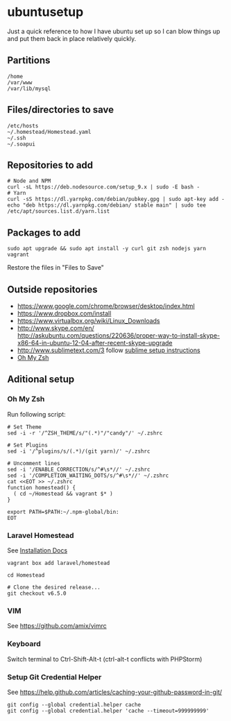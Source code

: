 ubuntusetup
===========
Just a quick reference to how I have ubuntu set up so I can blow things up and put them back in place relatively quickly.

Partitions
----------
```
/home
/var/www
/var/lib/mysql
```

Files/directories to save
-------------
```
/etc/hosts
~/.homestead/Homestead.yaml
~/.ssh
~/.soapui
```



Repositories to add
-------------------
```
# Node and NPM
curl -sL https://deb.nodesource.com/setup_9.x | sudo -E bash -
# Yarn
curl -sS https://dl.yarnpkg.com/debian/pubkey.gpg | sudo apt-key add -
echo "deb https://dl.yarnpkg.com/debian/ stable main" | sudo tee /etc/apt/sources.list.d/yarn.list
```

Packages to add
---------------
```
sudo apt upgrade && sudo apt install -y curl git zsh nodejs yarn vagrant
```

Restore the files in "Files to Save"

Outside repositories
--------------------
* https://www.google.com/chrome/browser/desktop/index.html
* https://www.dropbox.com/install
* https://www.virtualbox.org/wiki/Linux_Downloads
* http://www.skype.com/en/ http://askubuntu.com/questions/220636/proper-way-to-install-skype-x86-64-in-ubuntu-12-04-after-recent-skype-upgrade
* http://www.sublimetext.com/3 follow [sublime setup instructions](http://docs.sublimetext.info/en/latest/getting_started/install.html#id3)
* [Oh My Zsh](https://github.com/robbyrussell/oh-my-zsh)

Aditional setup
---------------

### Oh My Zsh
Run following script:
```
# Set Theme
sed -i -r '/^ZSH_THEME/s/"(.*)"/"candy"/' ~/.zshrc

# Set Plugins
sed -i '/^plugins/s/(.*)/(git yarn)/' ~/.zshrc

# Uncomment lines
sed -i '/ENABLE_CORRECTION/s/^#\s*//' ~/.zshrc
sed -i '/COMPLETION_WAITING_DOTS/s/^#\s*//' ~/.zshrc
cat <<EOT >> ~/.zshrc
function homestead() {
  ( cd ~/Homestead && vagrant $* )
}

export PATH=$PATH:~/.npm-global/bin:
EOT
```

### Laravel Homestead
See [Installation Docs](https://laravel.com/docs/5.5/homestead#installation-and-setup)

```
vagrant box add laravel/homestead

cd Homestead

# Clone the desired release...
git checkout v6.5.0
```

### VIM
See https://github.com/amix/vimrc

### Keyboard
Switch terminal to Ctrl-Shift-Alt-t (ctrl-alt-t conflicts with PHPStorm)

### Setup Git Credential Helper
See https://help.github.com/articles/caching-your-github-password-in-git/
```
git config --global credential.helper cache
git config --global credential.helper 'cache --timeout=999999999'




